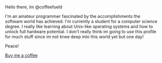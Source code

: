 Hello there, Im @coffeefueld

I'm an amateur programmer fascinated by the accomplishments the software world has achieved.
I'm currently a student for a computer science degree.
I really like learning about Unix-like operating systems and how to unlock full hardware potential.
I don't really think im going to use this profile for much stuff since im not knee deep into this world yet but one day!

Peace!

[Buy me a coffee](buymeacoffee.com/coffeefueld)

<!---
coffeefueld/coffeefueld is a ✨ special ✨ repository because its `README.md` (this file) appears on your GitHub profile.
You can click the Preview link to take a look at your changes.
--->
